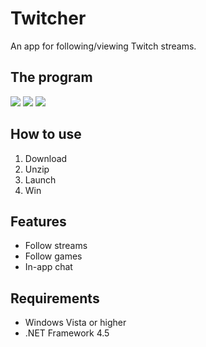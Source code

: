 # Twitcher
An app for following/viewing Twitch streams.

## The program

<img src="http://i.imgur.com/Sk9oklC.png">
<img src="http://i.imgur.com/TGvAs9p.png">
<img src="http://i.imgur.com/7skiz8w.png">

## How to use
1. Download
2. Unzip
3. Launch
4. Win

## Features
* Follow streams
* Follow games
* In-app chat

## Requirements
* Windows Vista or higher
* .NET Framework 4.5
